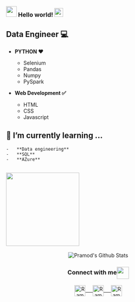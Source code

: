 ### <img src="https://github.com/rajput2107/rajput2107/blob/master/Assets/Hi.gif" width="29px"> Hello world!&nbsp;<img src="https://github.com/rajput2107/rajput2107/blob/master/Assets/Earth.gif" width="24px">


## Data Engineer  💻

-   **PYTHON  ❤️**
    -   Selenium
    -   Pandas
    -   Numpy
    -   PySpark
    
- **Web Development ✅**
    -   HTML
    -  CSS 
    -  Javascript  

## 🌱  I’m currently learning ...

    -   **Data engineering**
    -   **SQL**
    -   **AZure**
    

 ## <img align="center" src="https://raw.githubusercontent.com/rajput2107/rajput2107/master/Assets/Developer.gif" width="200px"/>

<p align="center">
<img align="center" src="https://github-readme-stats.vercel.app/api?username=RamonFidencio&&show_icons=true&theme=radical" alt="Pramod's Github Stats">
</p>  

<div align="center">
  <h3 align="center">Connect with me<img align="center" src="https://github.com/rajput2107/rajput2107/blob/master/Assets/Handshake.gif" height="33px" /></h3> 
</div>

<p align="center">
 <a href="https://www.linkedin.com/in/ramonfidencio/" target="blank">
  <img align="center" alt="Ramon's LinkedIn" width="30px" src="https://www.vectorlogo.zone/logos/linkedin/linkedin-icon.svg" /> &nbsp; &nbsp;
 </a>
 <a href="https://www.instagram.com/ramonfidencio/" target="blank">
  <img align="center" alt="Ramon Instagram" width="30px" src="https://www.vectorlogo.zone/logos/instagram/instagram-icon.svg" /> &nbsp; &nbsp;
 
 <a href="mailto:ramonfidencio@hotmail.com" target="blank">
  <img align="center" alt="Ramon's Email" width="30px" src="https://www.vectorlogo.zone/logos/gmail/gmail-icon.svg" />
 </a> 
</p>

